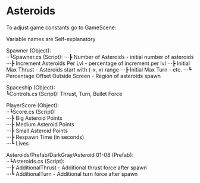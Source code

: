 # Asteroids
  
To adjust game constants go to GameScene:  
  
Variable names are Self-explanatory  
  
Spawner (Object):  
⋅⋅┗Spawner.cs (Script):
⋅⋅⋅┣ Number of Asteroids - initial number of asteroids
⋅⋅⋅┣ Increment Asteroids Per Lvl - percentage of increment per lvl
⋅⋅⋅┣ Initial Max Thrust - Asteroids start with (-x, x) range
⋅⋅⋅┣ Initial Max Turn - etc.
⋅⋅⋅┗ Percentage Offset Outside Screen - Region of asteroids spawn
  
Spaceship (Object):  
┗Controls.cs (Script): Thrust, Turn, Bullet Force  
  
PlayerScore (Object):  
⋅⋅┗Score.cs (Script):  
⋅⋅⋅┣ Big Asteroid Points  
⋅⋅⋅┣ Medium Asteroid Points  
⋅⋅⋅┣ Small Asteroid Points  
⋅⋅⋅┣ Respawn Time (in seconds)  
⋅⋅⋅┗ Lives  
    
Asteroids/Prefab/DarkGray/Asteroid 01-08 (Prefab):  
⋅⋅┗Asteroids.cs (Script):  
⋅⋅⋅┣ AdditionalThrust - Additional thrust force after spawn  
⋅⋅⋅┗ AdditionalTurn - Additional turn force after spawn  
